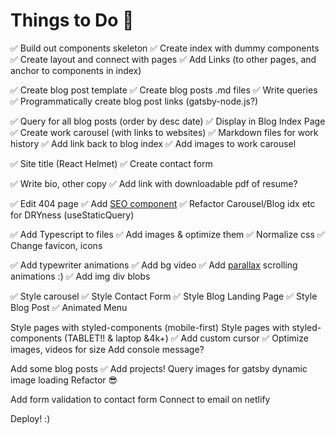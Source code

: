# Things to Do 🚀

✅ Build out components skeleton
✅ Create index with dummy components
✅ Create layout and connect with pages
✅ Add Links (to other pages, and anchor to components in index)

✅ Create blog post template
✅ Create blog posts .md files
✅ Write queries
✅ Programmatically create blog post links (gatsby-node.js?)

✅ Query for all blog posts (order by desc date)
✅ Display in Blog Index Page
✅ Create work carousel (with links to websites)
✅ Markdown files for work history
✅ Add link back to blog index
✅ Add images to work carousel

✅ Site title (React Helmet)
✅ Create contact form

✅ Write bio, other copy
✅ Add link with downloadable pdf of resume?

✅ Edit 404 page
✅ Add [SEO component](https://www.gatsbyjs.com/docs/add-seo-component/)
✅ Refactor Carousel/Blog idx etc for DRYness (useStaticQuery)

✅ Add Typescript to files
✅ Add images & optimize them
✅ Normalize css
✅ Change favicon, icons

✅ Add typewriter animations
✅ Add bg video
✅ Add [parallax](https://github.com/jscottsmith/react-scroll-parallax) scrolling animations :)
✅ Add img div blobs

✅ Style carousel
✅ Style Contact Form
✅ Style Blog Landing Page
✅ Style Blog Post
✅ Animated Menu

Style pages with styled-components (mobile-first)
Style pages with styled-components (TABLET!! & laptop &4k+)
✅ Add custom cursor
✅ Optimize images, videos for size
Add console message?

Add some blog posts
✅ Add projects!
Query images for gatsby dynamic image loading
Refactor 😎

Add form validation to contact form
Connect to email on netlify

Deploy! :)
